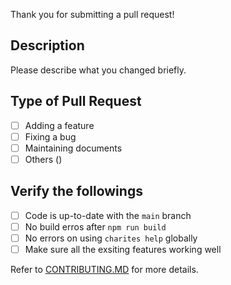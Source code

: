 Thank you for submitting a pull request!

## Description

Please describe what you changed briefly.

## Type of Pull Request
<!-- ignore-task-list-start -->
- [ ] Adding a feature
- [ ] Fixing a bug
- [ ] Maintaining documents
- [ ] Others ()
<!-- ignore-task-list-end -->

## Verify the followings
<!-- ignore-task-list-start -->
- [ ] Code is up-to-date with the `main` branch
- [ ] No build erros after `npm run build`
- [ ] No errors on using `charites help` globally
- [ ] Make sure all the exsiting features working well
<!-- ignore-task-list-end -->

Refer to [CONTRIBUTING.MD](https://github.com/unvt/charites/tree/master/.github/CONTRIBUTING.md) for more details.
